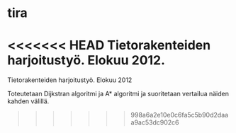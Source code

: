 ﻿tira
====

<<<<<<< HEAD
Tietorakenteiden harjoitustyö. Elokuu 2012. 
=======
Tietorakenteiden harjoitustyö. Elokuu 2012

Toteutetaan Dijkstran algoritmi ja A* algoritmi ja suoritetaan vertailua näiden kahden välillä.
>>>>>>> 998a6a2e10e0c6fa5c5b90d2daaa9ac53dc902c6
